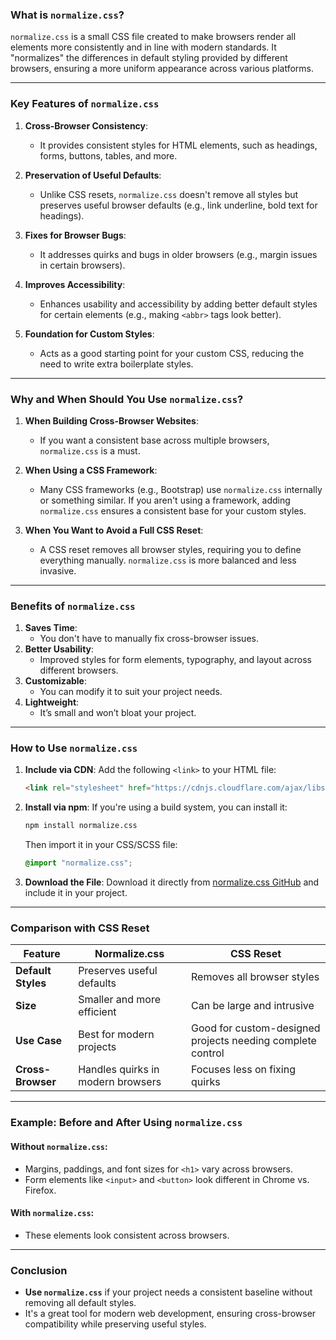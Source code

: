 




### **What is `normalize.css`?**

`normalize.css` is a small CSS file created to make browsers render all elements more consistently and in line with modern standards. It "normalizes" the differences in default styling provided by different browsers, ensuring a more uniform appearance across various platforms.

---

### **Key Features of `normalize.css`**
1. **Cross-Browser Consistency**:
    - It provides consistent styles for HTML elements, such as headings, forms, buttons, tables, and more.

2. **Preservation of Useful Defaults**:
    - Unlike CSS resets, `normalize.css` doesn't remove all styles but preserves useful browser defaults (e.g., link underline, bold text for headings).

3. **Fixes for Browser Bugs**:
    - It addresses quirks and bugs in older browsers (e.g., margin issues in certain browsers).

4. **Improves Accessibility**:
    - Enhances usability and accessibility by adding better default styles for certain elements (e.g., making `<abbr>` tags look better).

5. **Foundation for Custom Styles**:
    - Acts as a good starting point for your custom CSS, reducing the need to write extra boilerplate styles.

---

### **Why and When Should You Use `normalize.css`?**

1. **When Building Cross-Browser Websites**:
    - If you want a consistent base across multiple browsers, `normalize.css` is a must.

2. **When Using a CSS Framework**:
    - Many CSS frameworks (e.g., Bootstrap) use `normalize.css` internally or something similar. If you aren't using a framework, adding `normalize.css` ensures a consistent base for your custom styles.

3. **When You Want to Avoid a Full CSS Reset**:
    - A CSS reset removes all browser styles, requiring you to define everything manually. `normalize.css` is more balanced and less invasive.

---

### **Benefits of `normalize.css`**
1. **Saves Time**:
    - You don't have to manually fix cross-browser issues.
2. **Better Usability**:
    - Improved styles for form elements, typography, and layout across different browsers.
3. **Customizable**:
    - You can modify it to suit your project needs.
4. **Lightweight**:
    - It’s small and won’t bloat your project.

---

### **How to Use `normalize.css`**
1. **Include via CDN**:
   Add the following `<link>` to your HTML file:
   ```html
   <link rel="stylesheet" href="https://cdnjs.cloudflare.com/ajax/libs/normalize/8.0.1/normalize.min.css">
   ```

2. **Install via npm**:
   If you're using a build system, you can install it:
   ```bash
   npm install normalize.css
   ```
   Then import it in your CSS/SCSS file:
   ```scss
   @import "normalize.css";
   ```

3. **Download the File**:
   Download it directly from [normalize.css GitHub](https://github.com/necolas/normalize.css) and include it in your project.

---

### **Comparison with CSS Reset**
| Feature              | Normalize.css                     | CSS Reset                       |
|----------------------|------------------------------------|----------------------------------|
| **Default Styles**   | Preserves useful defaults         | Removes all browser styles      |
| **Size**             | Smaller and more efficient        | Can be large and intrusive      |
| **Use Case**         | Best for modern projects          | Good for custom-designed projects needing complete control |
| **Cross-Browser**    | Handles quirks in modern browsers | Focuses less on fixing quirks   |

---

### **Example: Before and After Using `normalize.css`**
#### Without `normalize.css`:
- Margins, paddings, and font sizes for `<h1>` vary across browsers.
- Form elements like `<input>` and `<button>` look different in Chrome vs. Firefox.

#### With `normalize.css`:
- These elements look consistent across browsers.

---

### **Conclusion**
- **Use `normalize.css`** if your project needs a consistent baseline without removing all default styles.
- It's a great tool for modern web development, ensuring cross-browser compatibility while preserving useful styles.
